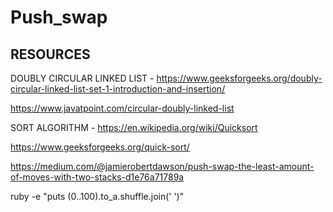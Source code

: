 # Push_swap

## RESOURCES

DOUBLY CIRCULAR LINKED LIST - https://www.geeksforgeeks.org/doubly-circular-linked-list-set-1-introduction-and-insertion/

https://www.javatpoint.com/circular-doubly-linked-list

SORT ALGORITHM - https://en.wikipedia.org/wiki/Quicksort

https://www.geeksforgeeks.org/quick-sort/

https://medium.com/@jamierobertdawson/push-swap-the-least-amount-of-moves-with-two-stacks-d1e76a71789a

ruby -e "puts (0..100).to_a.shuffle.join(' ')"
